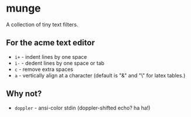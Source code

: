 munge
=====

A collection of tiny text filters.

## For the acme text editor

* `i+` - indent lines by one space
* `i-` - dedent lines by one space or tab
* `c`  - remove extra spaces
* `a`  - vertically align at a character (default is "&" and "\\" for latex tables.)

## Why not?

* `doppler` - ansi-color stdin (doppler-shifted echo? ha ha!)
